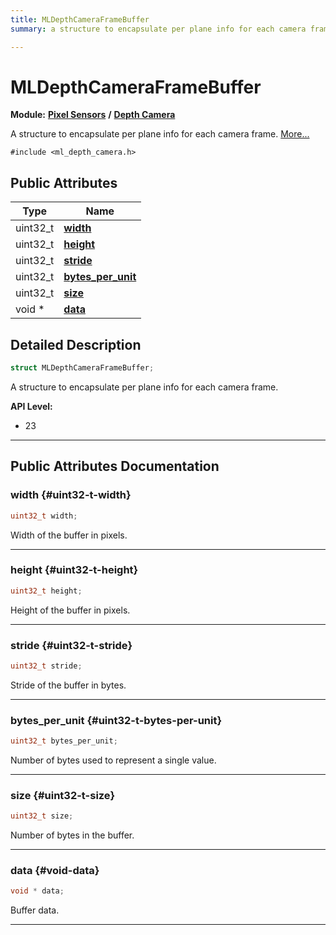 ```yaml
---
title: MLDepthCameraFrameBuffer
summary: a structure to encapsulate per plane info for each camera frame. 

---
```


# MLDepthCameraFrameBuffer

**Module:** **[Pixel Sensors](/versioned_docs/version-14-Jun-2023/api-ref/api/Modules/group___pixel_sensors/group___pixel_sensors.md)** **/** **[Depth Camera](/versioned_docs/version-14-Jun-2023/api-ref/api/Modules/group___pixel_sensors/group___d_cam/group___d_cam.md)**



A structure to encapsulate per plane info for each camera frame.  [More...](#detailed-description)


`#include <ml_depth_camera.h>`

## Public Attributes

| Type           | Name           |
| -------------- | -------------- |
| uint32_t | **[width](/versioned_docs/version-14-Jun-2023/api-ref/api/Modules/group___pixel_sensors/group___d_cam/struct_m_l_depth_camera_frame_buffer.md#uint32-t-width)**  |
| uint32_t | **[height](/versioned_docs/version-14-Jun-2023/api-ref/api/Modules/group___pixel_sensors/group___d_cam/struct_m_l_depth_camera_frame_buffer.md#uint32-t-height)**  |
| uint32_t | **[stride](/versioned_docs/version-14-Jun-2023/api-ref/api/Modules/group___pixel_sensors/group___d_cam/struct_m_l_depth_camera_frame_buffer.md#uint32-t-stride)**  |
| uint32_t | **[bytes_per_unit](/versioned_docs/version-14-Jun-2023/api-ref/api/Modules/group___pixel_sensors/group___d_cam/struct_m_l_depth_camera_frame_buffer.md#uint32-t-bytes-per-unit)**  |
| uint32_t | **[size](/versioned_docs/version-14-Jun-2023/api-ref/api/Modules/group___pixel_sensors/group___d_cam/struct_m_l_depth_camera_frame_buffer.md#uint32-t-size)**  |
| void * | **[data](/versioned_docs/version-14-Jun-2023/api-ref/api/Modules/group___pixel_sensors/group___d_cam/struct_m_l_depth_camera_frame_buffer.md#void-data)**  |

## Detailed Description

```cpp
struct MLDepthCameraFrameBuffer;
```

A structure to encapsulate per plane info for each camera frame. 




**API Level:**
  * 23




-----------
## Public Attributes Documentation

### width {#uint32-t-width}

```cpp
uint32_t width;
```


Width of the buffer in pixels. 





-----------

### height {#uint32-t-height}

```cpp
uint32_t height;
```


Height of the buffer in pixels. 





-----------

### stride {#uint32-t-stride}

```cpp
uint32_t stride;
```


Stride of the buffer in bytes. 





-----------

### bytes_per_unit {#uint32-t-bytes-per-unit}

```cpp
uint32_t bytes_per_unit;
```


Number of bytes used to represent a single value. 





-----------

### size {#uint32-t-size}

```cpp
uint32_t size;
```


Number of bytes in the buffer. 





-----------

### data {#void-data}

```cpp
void * data;
```


Buffer data. 





-----------

